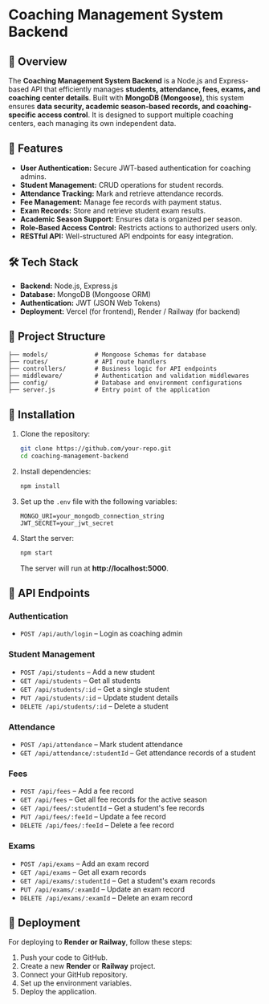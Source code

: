 # Coaching Management System Backend

## 📌 Overview
The **Coaching Management System Backend** is a Node.js and Express-based API that efficiently manages **students, attendance, fees, exams, and coaching center details**. Built with **MongoDB (Mongoose)**, this system ensures **data security, academic season-based records, and coaching-specific access control**. It is designed to support multiple coaching centers, each managing its own independent data.

## 🚀 Features
- **User Authentication:** Secure JWT-based authentication for coaching admins.
- **Student Management:** CRUD operations for student records.
- **Attendance Tracking:** Mark and retrieve attendance records.
- **Fee Management:** Manage fee records with payment status.
- **Exam Records:** Store and retrieve student exam results.
- **Academic Season Support:** Ensures data is organized per season.
- **Role-Based Access Control:** Restricts actions to authorized users only.
- **RESTful API:** Well-structured API endpoints for easy integration.

## 🛠️ Tech Stack
- **Backend:** Node.js, Express.js
- **Database:** MongoDB (Mongoose ORM)
- **Authentication:** JWT (JSON Web Tokens)
- **Deployment:** Vercel (for frontend), Render / Railway (for backend)

## 📂 Project Structure
```
├── models/             # Mongoose Schemas for database
├── routes/             # API route handlers
├── controllers/        # Business logic for API endpoints
├── middleware/         # Authentication and validation middlewares
├── config/             # Database and environment configurations
├── server.js           # Entry point of the application
```

## 📌 Installation
1. Clone the repository:
   ```bash
   git clone https://github.com/your-repo.git
   cd coaching-management-backend
   ```
2. Install dependencies:
   ```bash
   npm install
   ```
3. Set up the `.env` file with the following variables:
   ```env
   MONGO_URI=your_mongodb_connection_string
   JWT_SECRET=your_jwt_secret
   ```
4. Start the server:
   ```bash
   npm start
   ```
   The server will run at **http://localhost:5000**.

## 📌 API Endpoints
### **Authentication**
- `POST /api/auth/login` – Login as coaching admin

### **Student Management**
- `POST /api/students` – Add a new student
- `GET /api/students` – Get all students
- `GET /api/students/:id` – Get a single student
- `PUT /api/students/:id` – Update student details
- `DELETE /api/students/:id` – Delete a student

### **Attendance**
- `POST /api/attendance` – Mark student attendance
- `GET /api/attendance/:studentId` – Get attendance records of a student

### **Fees**
- `POST /api/fees` – Add a fee record
- `GET /api/fees` – Get all fee records for the active season
- `GET /api/fees/:studentId` – Get a student's fee records
- `PUT /api/fees/:feeId` – Update a fee record
- `DELETE /api/fees/:feeId` – Delete a fee record

### **Exams**
- `POST /api/exams` – Add an exam record
- `GET /api/exams` – Get all exam records
- `GET /api/exams/:studentId` – Get a student's exam records
- `PUT /api/exams/:examId` – Update an exam record
- `DELETE /api/exams/:examId` – Delete an exam record

## 📌 Deployment
For deploying to **Render or Railway**, follow these steps:
1. Push your code to GitHub.
2. Create a new **Render** or **Railway** project.
3. Connect your GitHub repository.
4. Set up the environment variables.
5. Deploy the application.
